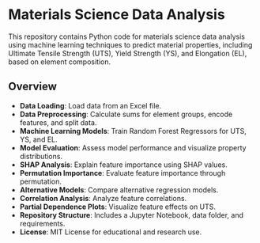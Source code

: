 # Materials Science Data Analysis

This repository contains Python code for materials science data analysis using machine learning techniques to predict material properties, including Ultimate Tensile Strength (UTS), Yield Strength (YS), and Elongation (EL), based on element composition.

## Overview

- **Data Loading**: Load data from an Excel file.
- **Data Preprocessing**: Calculate sums for element groups, encode features, and split data.
- **Machine Learning Models**: Train Random Forest Regressors for UTS, YS, and EL.
- **Model Evaluation**: Assess model performance and visualize property distributions.
- **SHAP Analysis**: Explain feature importance using SHAP values.
- **Permutation Importance**: Evaluate feature importance through permutation.
- **Alternative Models**: Compare alternative regression models.
- **Correlation Analysis**: Analyze feature correlations.
- **Partial Dependence Plots**: Visualize feature effects on UTS.
- **Repository Structure**: Includes a Jupyter Notebook, data folder, and requirements.
- **License**: MIT License for educational and research use.
